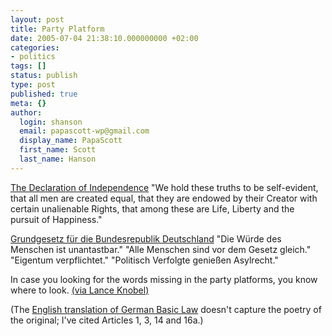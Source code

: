 ```yaml
---
layout: post
title: Party Platform
date: 2005-07-04 21:38:10.000000000 +02:00
categories:
- politics
tags: []
status: publish
type: post
published: true
meta: {}
author:
  login: shanson
  email: papascott-wp@gmail.com
  display_name: PapaScott
  first_name: Scott
  last_name: Hanson
---
```

<p><a href="http://www.ushistory.org/declaration/document/index.htm" title="The Declaration of Independence">The Declaration of Independence</a> "We hold these truths to be self-evident, that all men are created equal, that they are endowed by their Creator with certain unalienable Rights, that among these are Life, Liberty and the pursuit of Happiness." </p>
<p><a href="http://www.bundesregierung.de/Gesetze/Grundgesetz-,4245/I.-Die-Grundrechte.htm" title="Grundgesetz f&uuml;r die Bundesrepublik Deutschland">Grundgesetz f&uuml;r die Bundesrepublik Deutschland</a> "Die W&uuml;rde des Menschen ist unantastbar." "Alle Menschen sind vor dem Gesetz gleich." "Eigentum verpflichtet." "Politisch Verfolgte genie&szlig;en Asylrecht." </p>
<p>In case you looking for the words missing in the party platforms, you know where to look. <a href="http://www.davosnewbies.com/2005/07/04/independence-day/">(via Lance Knobel)</a></p>
<p>(The <a href="http://www.iuscomp.org/gla/statutes/GG.htm#I">English translation of German Basic Law</a> doesn't capture the poetry of the original; I've cited Articles 1, 3, 14 and 16a.)</p>
